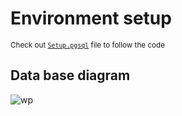 # Environment setup

<sub>Check out [`Setup.pgsql`](Setup.pgsql) file to follow the code</sub>

## Data base diagram
![wp](https://github.com/RogerCL24/pgSQL/assets/90930371/a6bfe63f-afc7-49d9-8984-9404db13aae5)
